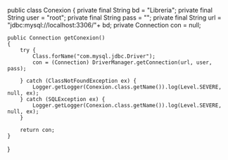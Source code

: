 
public class Conexion {
    private final String bd = "Libreria";
    private final String user = "root";
    private final String pass = "";
    private final String url = "jdbc:mysql://localhost:3306/"+ bd;
    private Connection con = null;
    
    public Connection getConexion()
    {
        try {
            Class.forName("com.mysql.jdbc.Driver");
            con = (Connection) DriverManager.getConnection(url, user, pass);
           
        } catch (ClassNotFoundException ex) {
            Logger.getLogger(Conexion.class.getName()).log(Level.SEVERE, null, ex);
        } catch (SQLException ex) {
            Logger.getLogger(Conexion.class.getName()).log(Level.SEVERE, null, ex);
        }
        
        return con;
    }
    
}
